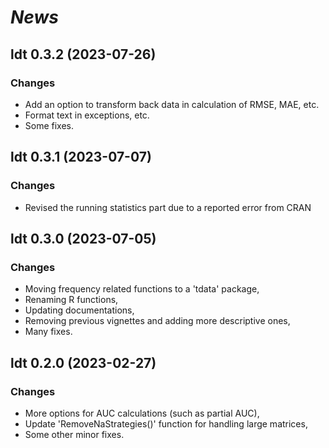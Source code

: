 # *News*

## ldt 0.3.2 (2023-07-26)

### Changes

* Add an option to transform back data in calculation of RMSE, MAE, etc.
* Format text in exceptions, etc.
* Some fixes.

## ldt 0.3.1 (2023-07-07)

### Changes

* Revised the running statistics part due to a reported error from CRAN

## ldt 0.3.0 (2023-07-05)

### Changes

* Moving frequency related functions to a 'tdata' package,
* Renaming R functions,
* Updating documentations, 
* Removing previous vignettes and adding more descriptive ones,
* Many fixes.

## ldt 0.2.0 (2023-02-27)

### Changes

* More options for AUC calculations (such as partial AUC),
* Update 'RemoveNaStrategies()' function for handling large matrices,
* Some other minor fixes.

